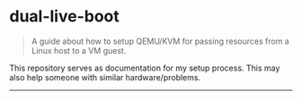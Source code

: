 # dual-live-boot

> A guide about how to setup QEMU/KVM for passing resources from a Linux host to a VM guest.

This repository serves as documentation for my setup process. This may also help someone with similar hardware/problems.

<hr>

